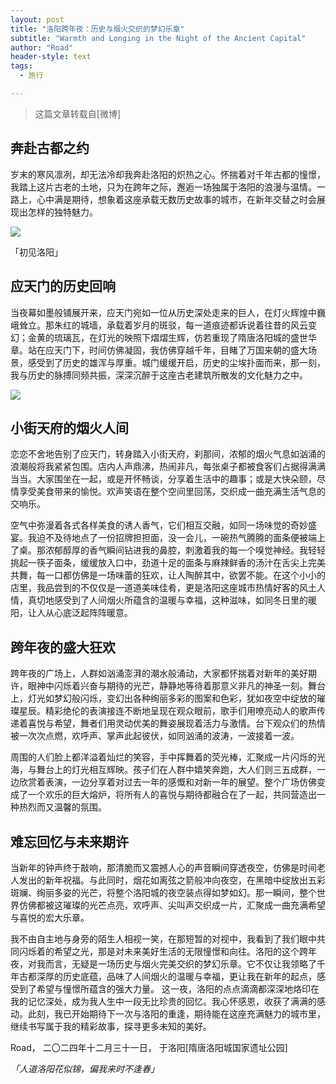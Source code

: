 ```yaml
---
layout: post
title: "洛阳跨年夜：历史与烟火交织的梦幻乐章"
subtitle: "Warmth and Longing in the Night of the Ancient Capital"
author: "Road"
header-style: text
tags:
  - 旅行

---
```


> 这篇文章转载自[微博] <!-- 这是一条注释内容，可以是一行，也可以是多行 (https://www.zhihu.com/question/403735935/answer/1321904076)-->

奔赴古都之约
------

岁末的寒风凛冽，却无法冷却我奔赴洛阳的炽热之心。怀揣着对千年古都的憧憬，我踏上这片古老的土地，只为在跨年之际，邂逅一场独属于洛阳的浪漫与温情。一路上，心中满是期待，想象着这座承载无数历史故事的城市，在新年交替之时会展现出怎样的独特魅力。



![](https://picture.gptkong.com/20250106/23325d59e6880c4de383fc9169a5d752a6.jpg)

「初见洛阳」

应天门的历史回响
-------

当夜幕如墨般铺展开来，应天门宛如一位从历史深处走来的巨人，在灯火辉煌中巍峨耸立。那朱红的城墙，承载着岁月的斑驳，每一道痕迹都诉说着往昔的风云变幻；金黄的琉璃瓦，在灯光的映照下熠熠生辉，仿若重现了隋唐洛阳城的盛世华章。站在应天门下，时间仿佛凝固，我仿佛穿越千年，目睹了万国来朝的盛大场景，感受到了历史的雄浑与厚重。城门缓缓开启，历史的尘埃扑面而来，那一刻，我与历史的脉搏同频共振，深深沉醉于这座古老建筑所散发的文化魅力之中。



![](https://picture.gptkong.com/20250106/2330661a5af189471da3cf6619ec83a930.jpg)






小街天府的烟火人间
---

恋恋不舍地告别了应天门，转身踏入小街天府，刹那间，浓郁的烟火气息如汹涌的浪潮般将我紧紧包围。店内人声鼎沸，热闹非凡，每张桌子都被食客们占据得满满当当。大家围坐在一起，或是开怀畅谈，分享着生活中的趣事；或是大快朵颐，尽情享受美食带来的愉悦。欢声笑语在整个空间里回荡，交织成一曲充满生活气息的交响乐。

空气中弥漫着各式各样美食的诱人香气，它们相互交融，如同一场味觉的奇妙盛宴。我迫不及待地点了一份招牌担担面，没一会儿，一碗热气腾腾的面条便被端上了桌。那浓郁醇厚的香气瞬间钻进我的鼻腔，刺激着我的每一个嗅觉神经。我轻轻挑起一筷子面条，缓缓放入口中，劲道十足的面条与麻辣鲜香的汤汁在舌尖上完美共舞，每一口都仿佛是一场味蕾的狂欢，让人陶醉其中，欲罢不能。在这个小小的店里，我品尝到的不仅仅是一道道美味佳肴，更是洛阳这座城市热情好客的风土人情，真切地感受到了人间烟火所蕴含的温暖与幸福，这种滋味，如同冬日里的暖阳，让人从心底泛起阵阵暖意。



跨年夜的盛大狂欢
---

跨年夜的广场上，人群如汹涌澎湃的潮水般涌动，大家都怀揣着对新年的美好期许，眼神中闪烁着兴奋与期待的光芒，静静地等待着那意义非凡的神圣一刻。舞台上，灯光如梦幻般闪烁，变幻出各种绚丽多彩的图案和色彩，犹如夜空中绽放的璀璨星辰。精彩绝伦的表演接连不断地呈现在观众眼前，歌手们用嘹亮动人的歌声传递着喜悦与希望，舞者们用灵动优美的舞姿展现着活力与激情。台下观众们的热情被一次次点燃，欢呼声、掌声此起彼伏，如同汹涌的波涛，一波接着一波。

周围的人们脸上都洋溢着灿烂的笑容，手中挥舞着的荧光棒，汇聚成一片闪烁的光海，与舞台上的灯光相互辉映。孩子们在人群中嬉笑奔跑，大人们则三五成群，一边欣赏着表演，一边分享着对过去一年的感慨和对新一年的展望。整个广场仿佛变成了一个欢乐的巨大熔炉，将所有人的喜悦与期待都融合在了一起，共同营造出一种热烈而又温馨的氛围。


难忘回忆与未来期许
--

当新年的钟声终于敲响，那清脆而又震撼人心的声音瞬间穿透夜空，仿佛是时间老人发出的新年祝福。与此同时，烟花如离弦之箭般冲向夜空，在黑暗中绽放出五彩斑斓、绚丽多姿的光芒，将整个洛阳城的夜空装点得如梦如幻。那一瞬间，整个世界仿佛都被这璀璨的光芒点亮，欢呼声、尖叫声交织成一片，汇聚成一曲充满希望与喜悦的宏大乐章。

我不由自主地与身旁的陌生人相视一笑，在那短暂的对视中，我看到了我们眼中共同闪烁着的希望之光，那是对未来美好生活的无限憧憬和向往。洛阳的这个跨年夜，对我而言，无疑是一场历史与烟火完美交织的梦幻乐章。它不仅让我领略了千年古都深厚的历史底蕴，品味了人间烟火的温暖与幸福，更让我在新年的起点，感受到了希望与憧憬所蕴含的强大力量。
这一夜，洛阳的点点滴滴都深深地烙印在我的记忆深处，成为我人生中一段无比珍贵的回忆。我心怀感恩，收获了满满的感动。此刻，我已开始期待下一次与洛阳的重逢，期待能在这座充满魅力的城市里，继续书写属于我的精彩故事，探寻更多未知的美好。



Road，
二〇二四年十二月三十一日，
于洛阳[隋唐洛阳城国家遗址公园]


_「人道洛阳花似锦，偏我来时不逢春」_


